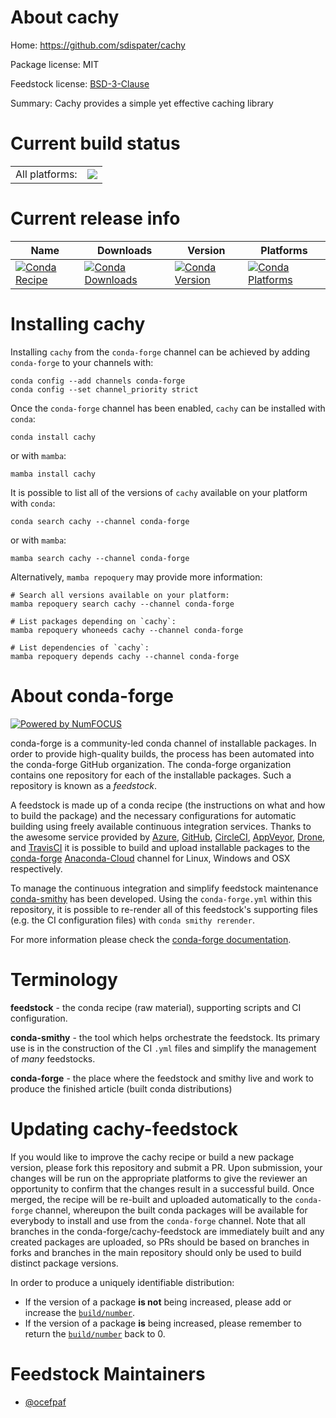 About cachy
===========

Home: https://github.com/sdispater/cachy

Package license: MIT

Feedstock license: [BSD-3-Clause](https://github.com/conda-forge/cachy-feedstock/blob/main/LICENSE.txt)

Summary: Cachy provides a simple yet effective caching library

Current build status
====================


<table><tr><td>All platforms:</td>
    <td>
      <a href="https://dev.azure.com/conda-forge/feedstock-builds/_build/latest?definitionId=3773&branchName=main">
        <img src="https://dev.azure.com/conda-forge/feedstock-builds/_apis/build/status/cachy-feedstock?branchName=main">
      </a>
    </td>
  </tr>
</table>

Current release info
====================

| Name | Downloads | Version | Platforms |
| --- | --- | --- | --- |
| [![Conda Recipe](https://img.shields.io/badge/recipe-cachy-green.svg)](https://anaconda.org/conda-forge/cachy) | [![Conda Downloads](https://img.shields.io/conda/dn/conda-forge/cachy.svg)](https://anaconda.org/conda-forge/cachy) | [![Conda Version](https://img.shields.io/conda/vn/conda-forge/cachy.svg)](https://anaconda.org/conda-forge/cachy) | [![Conda Platforms](https://img.shields.io/conda/pn/conda-forge/cachy.svg)](https://anaconda.org/conda-forge/cachy) |

Installing cachy
================

Installing `cachy` from the `conda-forge` channel can be achieved by adding `conda-forge` to your channels with:

```
conda config --add channels conda-forge
conda config --set channel_priority strict
```

Once the `conda-forge` channel has been enabled, `cachy` can be installed with `conda`:

```
conda install cachy
```

or with `mamba`:

```
mamba install cachy
```

It is possible to list all of the versions of `cachy` available on your platform with `conda`:

```
conda search cachy --channel conda-forge
```

or with `mamba`:

```
mamba search cachy --channel conda-forge
```

Alternatively, `mamba repoquery` may provide more information:

```
# Search all versions available on your platform:
mamba repoquery search cachy --channel conda-forge

# List packages depending on `cachy`:
mamba repoquery whoneeds cachy --channel conda-forge

# List dependencies of `cachy`:
mamba repoquery depends cachy --channel conda-forge
```


About conda-forge
=================

[![Powered by
NumFOCUS](https://img.shields.io/badge/powered%20by-NumFOCUS-orange.svg?style=flat&colorA=E1523D&colorB=007D8A)](https://numfocus.org)

conda-forge is a community-led conda channel of installable packages.
In order to provide high-quality builds, the process has been automated into the
conda-forge GitHub organization. The conda-forge organization contains one repository
for each of the installable packages. Such a repository is known as a *feedstock*.

A feedstock is made up of a conda recipe (the instructions on what and how to build
the package) and the necessary configurations for automatic building using freely
available continuous integration services. Thanks to the awesome service provided by
[Azure](https://azure.microsoft.com/en-us/services/devops/), [GitHub](https://github.com/),
[CircleCI](https://circleci.com/), [AppVeyor](https://www.appveyor.com/),
[Drone](https://cloud.drone.io/welcome), and [TravisCI](https://travis-ci.com/)
it is possible to build and upload installable packages to the
[conda-forge](https://anaconda.org/conda-forge) [Anaconda-Cloud](https://anaconda.org/)
channel for Linux, Windows and OSX respectively.

To manage the continuous integration and simplify feedstock maintenance
[conda-smithy](https://github.com/conda-forge/conda-smithy) has been developed.
Using the ``conda-forge.yml`` within this repository, it is possible to re-render all of
this feedstock's supporting files (e.g. the CI configuration files) with ``conda smithy rerender``.

For more information please check the [conda-forge documentation](https://conda-forge.org/docs/).

Terminology
===========

**feedstock** - the conda recipe (raw material), supporting scripts and CI configuration.

**conda-smithy** - the tool which helps orchestrate the feedstock.
                   Its primary use is in the construction of the CI ``.yml`` files
                   and simplify the management of *many* feedstocks.

**conda-forge** - the place where the feedstock and smithy live and work to
                  produce the finished article (built conda distributions)


Updating cachy-feedstock
========================

If you would like to improve the cachy recipe or build a new
package version, please fork this repository and submit a PR. Upon submission,
your changes will be run on the appropriate platforms to give the reviewer an
opportunity to confirm that the changes result in a successful build. Once
merged, the recipe will be re-built and uploaded automatically to the
`conda-forge` channel, whereupon the built conda packages will be available for
everybody to install and use from the `conda-forge` channel.
Note that all branches in the conda-forge/cachy-feedstock are
immediately built and any created packages are uploaded, so PRs should be based
on branches in forks and branches in the main repository should only be used to
build distinct package versions.

In order to produce a uniquely identifiable distribution:
 * If the version of a package **is not** being increased, please add or increase
   the [``build/number``](https://docs.conda.io/projects/conda-build/en/latest/resources/define-metadata.html#build-number-and-string).
 * If the version of a package **is** being increased, please remember to return
   the [``build/number``](https://docs.conda.io/projects/conda-build/en/latest/resources/define-metadata.html#build-number-and-string)
   back to 0.

Feedstock Maintainers
=====================

* [@ocefpaf](https://github.com/ocefpaf/)

